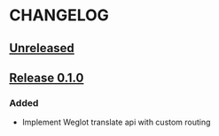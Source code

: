 # CHANGELOG
## [Unreleased]

## [Release 0.1.0]
### Added
- Implement Weglot translate api with custom routing

[Unreleased]: https://gitlab.com/weglot/weglot-translate-bundle/compare/0.1.0...develop
[Release 0.1.0]: https://gitlab.com/weglot/wg-app/compare/0.0.0...0.1.0

